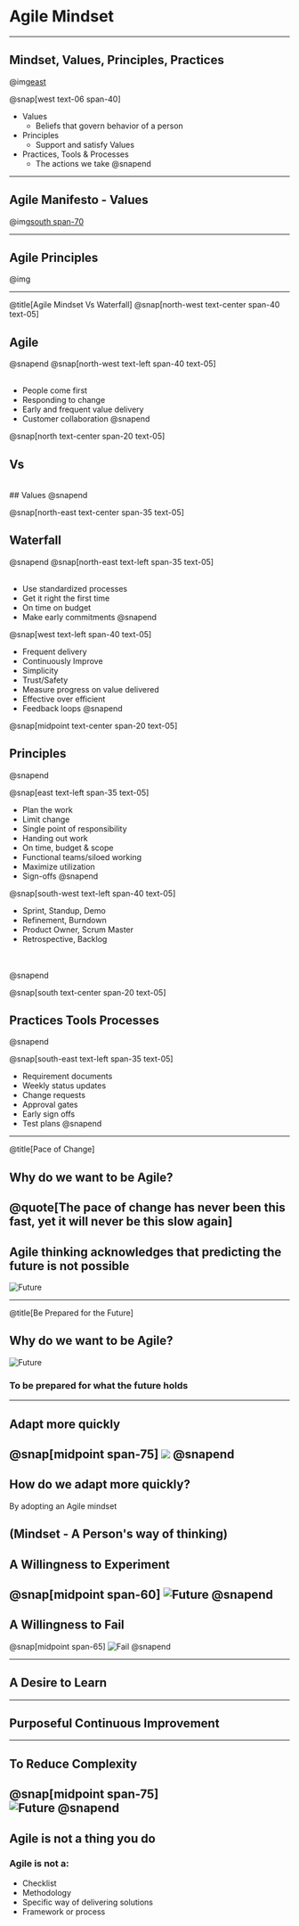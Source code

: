 
# Agile Mindset
---
## Mindset, Values, Principles, Practices
@img[east](assets/img/agile-mindset.jpg)

@snap[west text-06 span-40]
- Values
   - Beliefs that govern behavior of a person
- Principles
   - Support and satisfy Values
- Practices, Tools & Processes
   - The actions we take
@snapend
---
## Agile Manifesto - Values
@img[south span-70](assets/img/agile-manifesto.png)

---
## Agile Principles
@img[](assets/img/agile-principles.png)

---
@title[Agile Mindset Vs Waterfall]
@snap[north-west text-center span-40 text-05]
## Agile
@snapend
@snap[north-west text-left span-40 text-05]
<br>
<br>
- People come first
- Responding to change
- Early and frequent value delivery
- Customer collaboration
@snapend

@snap[north text-center span-20 text-05]
## Vs
<br>
## Values
@snapend

@snap[north-east text-center span-35 text-05]
## Waterfall
@snapend
@snap[north-east text-left span-35 text-05]
<br>
<br>
- Use standardized processes
- Get it right the first time
- On time on budget
- Make early commitments
@snapend

@snap[west text-left span-40 text-05]
- Frequent delivery
- Continuously Improve
- Simplicity
- Trust/Safety
- Measure progress on value delivered
- Effective over efficient
- Feedback loops
@snapend

@snap[midpoint text-center span-20 text-05]
## Principles
@snapend

@snap[east text-left span-35 text-05]
- Plan the work
- Limit change
- Single point of responsibility
- Handing out work
- On time, budget & scope
- Functional teams/siloed working
- Maximize utilization
- Sign-offs
@snapend

@snap[south-west text-left span-40 text-05]
- Sprint, Standup, Demo
- Refinement, Burndown
- Product Owner, Scrum Master
- Retrospective, Backlog
<br>
<br>
@snapend

@snap[south text-center span-20 text-05]
## Practices Tools Processes
@snapend

@snap[south-east text-left span-35 text-05]
- Requirement documents
- Weekly status updates
- Change requests
- Approval gates
- Early sign offs
- Test plans
@snapend

---
@title[Pace of Change]
## Why do we want to be Agile?
@quote[The pace of change has never been this fast, yet it will never be this slow again]
---
## Agile thinking acknowledges that predicting the future is not possible
![Future](assets/img/mind-reader.png)

---
@title[Be Prepared for the Future]
## Why do we want to be Agile?
![Future](assets/img/blockbuster.png)
### To be prepared for what the future holds

---
## Adapt more quickly
@snap[midpoint span-75]
![](assets/img/adaptability.png)
@snapend
---

## How do we adapt more quickly?
By adopting an Agile mindset

(Mindset - A Person's way of thinking)
---
## A Willingness to Experiment
@snap[midpoint span-60]
![Future](assets/img/experiment.png)
@snapend
---
## A Willingness to Fail
@snap[midpoint span-65]
![Fail](assets/img/fail.png)
@snapend

---
## A Desire to Learn

---
## Purposeful Continuous Improvement

---
## To Reduce Complexity
@snap[midpoint span-75]
<br>
![Future](assets/img/ham.png)
@snapend
---
## Agile is not a thing you do
### Agile is **not** a:
- Checklist
- Methodology
- Specific way of delivering solutions
- Framework or process
